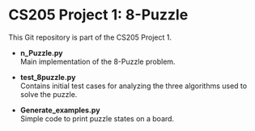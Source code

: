 # CS205 Project 1: 8-Puzzle

This Git repository is part of the CS205 Project 1.

- **n_Puzzle.py**  
  Main implementation of the 8-Puzzle problem.

- **test_8puzzle.py**  
  Contains initial test cases for analyzing the three algorithms used to solve the puzzle.

- **Generate_examples.py**  
  Simple code to print puzzle states on a board.
